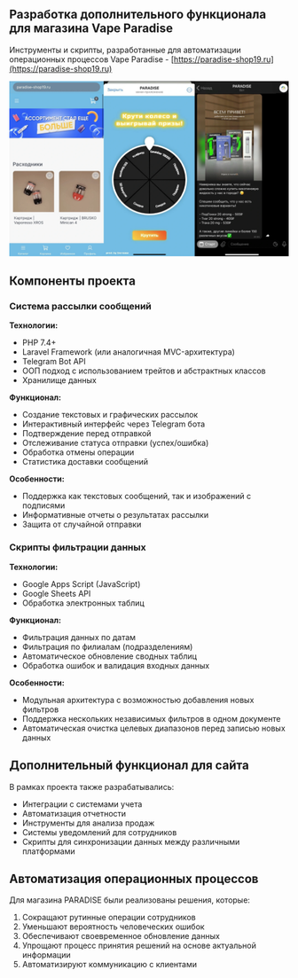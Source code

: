## Разработка дополнительного функционала для магазина Vape Paradise

Инструменты и скрипты, разработанные для автоматизации операционных процессов Vape Paradise - [https://paradise-shop19.ru](https://paradise-shop19.ru)

<a href="https://paradise-shop19.ru"><img src="vapeParadise.webp" alt="Vape Paradise"></a>

## Компоненты проекта

### Система рассылки сообщений

**Технологии:**
- PHP 7.4+
- Laravel Framework (или аналогичная MVC-архитектура)
- Telegram Bot API
- ООП подход с использованием трейтов и абстрактных классов
- Хранилище данных 

**Функционал:**
- Создание текстовых и графических рассылок
- Интерактивный интерфейс через Telegram бота
- Подтверждение перед отправкой
- Отслеживание статуса отправки (успех/ошибка)
- Обработка отмены операции
- Статистика доставки сообщений

**Особенности:**
- Поддержка как текстовых сообщений, так и изображений с подписями
- Информативные отчеты о результатах рассылки
- Защита от случайной отправки

### Скрипты фильтрации данных 

**Технологии:**
- Google Apps Script (JavaScript)
- Google Sheets API
- Обработка электронных таблиц

**Функционал:**
- Фильтрация данных по датам
- Фильтрация по филиалам (подразделениям)
- Автоматическое обновление сводных таблиц
- Обработка ошибок и валидация входных данных

**Особенности:**
- Модульная архитектура с возможностью добавления новых фильтров
- Поддержка нескольких независимых фильтров в одном документе
- Автоматическая очистка целевых диапазонов перед записью новых данных

## Дополнительный функционал для сайта

В рамках проекта также разрабатывались:
- Интеграции с системами учета
- Автоматизация отчетности
- Инструменты для анализа продаж
- Системы уведомлений для сотрудников
- Скрипты для синхронизации данных между различными платформами

## Автоматизация операционных процессов

Для магазина PARADISE были реализованы решения, которые:
1. Сокращают рутинные операции сотрудников
2. Уменьшают вероятность человеческих ошибок
3. Обеспечивают своевременное обновление данных
4. Упрощают процесс принятия решений на основе актуальной информации
5. Автоматизируют коммуникацию с клиентами
